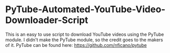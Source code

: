 # PyTube-Automated-YouTube-Video-Downloader-Script
This is an easy to use script to download YouTube videos using the PyTube module. 
I didn't make the PyTube module, so the credit goes to the makers of it. 
PyTube can be found here: https://github.com/nficano/pytube
